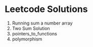# Leetcode Solutions
1. Running sum a number array
2. Two Sum Solution
3. pointers_to_functions
4. polymorphism
